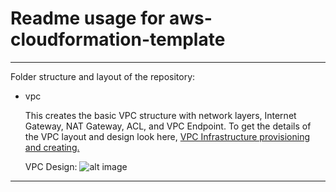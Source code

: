 # Readme usage for aws-cloudformation-template

---

Folder structure and layout of the repository:

 - vpc

   This creates the basic VPC structure with network layers, Internet Gateway, NAT Gateway, ACL, and VPC Endpoint.
To get the details of the VPC layout and design look here, [VPC Infrastructure provisioning and creating.](http://havokconfluence/display/DevOps/VPC+Infrastructure+provisioning+and+creating) 


   VPC Design:
   ![alt image](http://havokgit:7990/projects/DEVOPS/repos/aws-cloudformation-template/raw/vpc/drawing/VPC%20with%203AZs%20and%203%20Tiers%20Diagram.png)
   
---